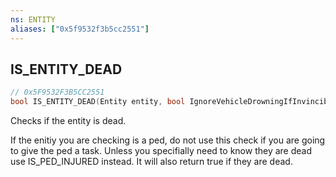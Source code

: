 ```yaml
---
ns: ENTITY
aliases: ["0x5f9532f3b5cc2551"]
---
```

## IS_ENTITY_DEAD

```c
// 0x5F9532F3B5CC2551
bool IS_ENTITY_DEAD(Entity entity, bool IgnoreVehicleDrowningIfInvincible);
```

Checks if the entity is dead.

If the enitiy you are checking is a ped, do not use this check if you are going to give the ped a task. Unless you specifially need to know they are dead use IS_PED_INJURED instead. It will also return true if they are dead.

